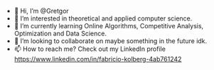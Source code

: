 - 👋 Hi, I’m @Gretgor
- 👀 I’m interested in theoretical and applied computer science.
- 🌱 I’m currently learning Online Algorithms, Competitive Analysis, Optimization and Data Science.
- 💞️ I’m looking to collaborate on maybe something in the future idk.
- 📫 How to reach me? Check out my LinkedIn profile https://www.linkedin.com/in/fabricio-kolberg-4ab761242
<!---
Gretgor/Gretgor is a ✨ special ✨ repository because its `README.md` (this file) appears on your GitHub profile.
You can click the Preview link to take a look at your changes.
--->
